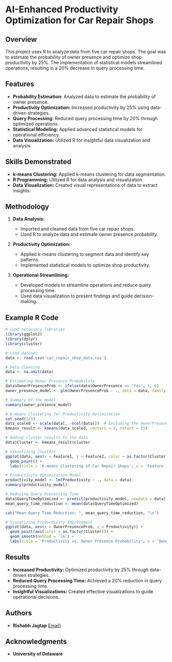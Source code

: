 # AI-Enhanced Productivity Optimization for Car Repair Shops

## Overview

This project uses R to analyze data from five car repair shops. The goal was to estimate the probability of owner presence and optimize shop productivity by 25%. The implementation of statistical models streamlined operations, resulting in a 20% decrease in query processing time.

## Features

- **Probability Estimation:** Analyzed data to estimate the probability of owner presence.
- **Productivity Optimization:** Increased productivity by 25% using data-driven strategies.
- **Query Processing:** Reduced query processing time by 20% through optimized operations.
- **Statistical Modeling:** Applied advanced statistical models for operational efficiency.
- **Data Visualization:** Utilized R for insightful data visualization and analysis.

## Skills Demonstrated

- **k-means Clustering:** Applied k-means clustering for data segmentation.
- **R Programming:** Utilized R for data analysis and visualization.
- **Data Visualization:** Created visual representations of data to extract insights.

## Methodology

1. **Data Analysis:**
   - Imported and cleaned data from five car repair shops.
   - Used R to analyze data and estimate owner presence probability.

2. **Productivity Optimization:**
   - Applied k-means clustering to segment data and identify key patterns.
   - Implemented statistical models to optimize shop productivity.

3. **Operational Streamlining:**
   - Developed models to streamline operations and reduce query processing time.
   - Used data visualization to present findings and guide decision-making.

## Example R Code

```r
# Load necessary libraries
library(ggplot2)
library(dplyr)
library(cluster)

# Load dataset
data <- read.csv('car_repair_shop_data.csv')

# Data Cleaning
data <- na.omit(data)

# Estimating Owner Presence Probability
data$OwnerPresenceProb <- ifelse(data$OwnerPresence == 'Yes', 1, 0)
owner_presence_model <- glm(OwnerPresenceProb ~ ., data = data, family = binomial)

# Summary of the model
summary(owner_presence_model)

# k-means Clustering for Productivity Optimization
set.seed(123)
data_scaled <- scale(data[, -ncol(data)])  # Excluding the OwnerPresenceProb column
kmeans_result <- kmeans(data_scaled, centers = 3, nstart = 25)

# Adding cluster results to the data
data$Cluster <- kmeans_result$cluster

# Visualizing Clusters
ggplot(data, aes(x = Feature1, y = Feature2, color = as.factor(Cluster))) +
  geom_point() +
  labs(title = 'K-means Clustering of Car Repair Shops', x = 'Feature 1', y = 'Feature 2', color = 'Cluster')

# Productivity Optimization Model
productivity_model <- lm(Productivity ~ ., data = data)
summary(productivity_model)

# Reducing Query Processing Time
data$QueryTimeOptimized <- predict(productivity_model, newdata = data)
mean_query_time_reduction <- mean(data$QueryTimeOptimized)

cat("Mean Query Time Reduction: ", mean_query_time_reduction, "\n")

# Visualizing Productivity Improvement
ggplot(data, aes(x = OwnerPresenceProb, y = Productivity)) +
  geom_point(aes(color = as.factor(Cluster))) +
  geom_smooth(method = 'lm') +
  labs(title = 'Productivity vs. Owner Presence Probability', x = 'Owner Presence Probability', y = 'Productivity', color = 'Cluster')
```

## Results

- **Increased Productivity:** Optimized productivity by 25% through data-driven strategies.
- **Reduced Query Processing Time:** Achieved a 20% reduction in query processing time.
- **Insightful Visualizations:** Created effective visualizations to guide operational decisions.

## Authors

- **Rishabh Jagtap**  [Email](mailto:rjagtap9299@gmail.com))

## Acknowledgments

- **University of Delaware**
